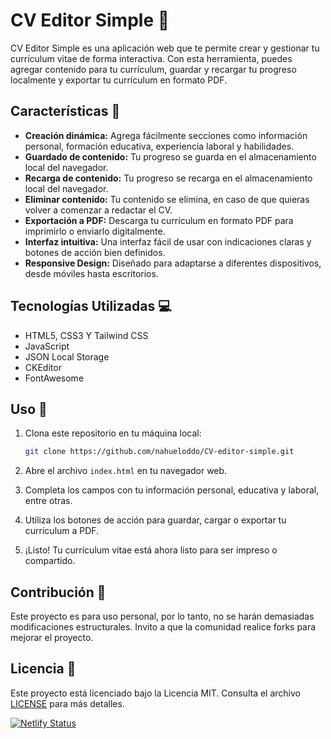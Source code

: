 # CV Editor Simple 📝

CV Editor Simple es una aplicación web que te permite crear y gestionar tu currículum vitae de forma interactiva. Con esta herramienta, puedes agregar contenido para tu currículum, guardar y recargar tu progreso localmente y exportar tu currículum en formato PDF.

## Características 🚀

- **Creación dinámica:** Agrega fácilmente secciones como información personal, formación educativa, experiencia laboral y habilidades.
- **Guardado de contenido:** Tu progreso se guarda en el almacenamiento local del navegador.
- **Recarga de contenido:** Tu progreso se recarga en el almacenamiento local del navegador.
- **Eliminar contenido:** Tu contenido se elimina, en caso de que quieras volver a comenzar a redactar el CV.
- **Exportación a PDF:** Descarga tu currículum en formato PDF para imprimirlo o enviarlo digitalmente.
- **Interfaz intuitiva:** Una interfaz fácil de usar con indicaciones claras y botones de acción bien definidos.
- **Responsive Design:** Diseñado para adaptarse a diferentes dispositivos, desde móviles hasta escritorios.

## Tecnologías Utilizadas 💻

- HTML5, CSS3 Y Tailwind CSS
- JavaScript
- JSON Local Storage
- CKEditor
- FontAwesome

## Uso 📌

1. Clona este repositorio en tu máquina local:
    ```bash
    git clone https://github.com/nahueloddo/CV-editor-simple.git
    ```

2. Abre el archivo `index.html` en tu navegador web.
3. Completa los campos con tu información personal, educativa y laboral, entre otras.
4. Utiliza los botones de acción para guardar, cargar o exportar tu currículum a PDF.
5. ¡Listo! Tu currículum vitae está ahora listo para ser impreso o compartido.

## Contribución 🤝

Este proyecto es para uso personal, por lo tanto, no se harán demasiadas modificaciones estructurales. Invito a que la comunidad realice forks para mejorar el proyecto.

## Licencia 📜

Este proyecto está licenciado bajo la Licencia MIT. Consulta el archivo [LICENSE](LICENSE) para más detalles.

[![Netlify Status](https://api.netlify.com/api/v1/badges/9018d448-9e4c-44ac-9b5f-e717d866f141/deploy-status)](https://app.netlify.com/sites/cv-editor-simple/deploys)
